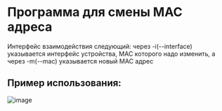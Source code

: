 # Программа для смены MAC адреса   
Интерфейс взаимодействия следующий: через -i(--interface) указывается интерфейс устройства, MAC которого надо изменить, а через -m(--mac) указывается новый MAC адрес  
## Пример использования:
![image](https://user-images.githubusercontent.com/54589783/123144685-9d8cca80-d464-11eb-95a2-e3f3d4050d08.png)


